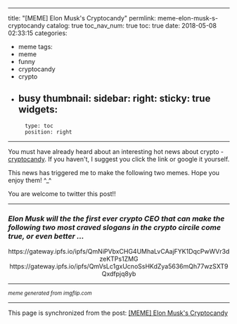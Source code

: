 
---
title: "[MEME] Elon Musk's Cryptocandy"
permlink: meme-elon-musk-s-cryptocandy
catalog: true
toc_nav_num: true
toc: true
date: 2018-05-08 02:33:15
categories:
- meme
tags:
- meme
- funny
- cryptocandy
- crypto
- busy
thumbnail: 
sidebar:
    right:
        sticky: true
widgets:
    -
        type: toc
        position: right
---


You must have already heard about an interesting hot news about crypto - [cryptocandy](https://www.bizjournals.com/sanjose/news/2018/05/07/elon-musk-candy-co-vs-warren-buffett-tesla-apple.html). If you haven't, I suggest you click the link or google it yourself. 

This news has triggered me to make the following two memes. Hope you enjoy them! ^_^

You are welcome to twitter this post!!

*****
### *Elon Musk will the the first ever crypto CEO that can make the following two most craved slogans in the crypto circile come true, or even better ...*

<center>https://gateway.ipfs.io/ipfs/QmNiPVbxCHG4UMhaLvCAajFYK1DqcPwWVr3dzeKTPs1ZMG</center>

<center>https://gateway.ipfs.io/ipfs/QmVsLc1gxUcnoSsHKdZya5636mQh77wzSXT9Qxdfpjq8yb</center>

****
<sub>*meme generated from imgflip.com*</sub>


- - -

This page is synchronized from the post: [[MEME] Elon Musk's Cryptocandy](https://steemit.com/@deanliu/meme-elon-musk-s-cryptocandy)
